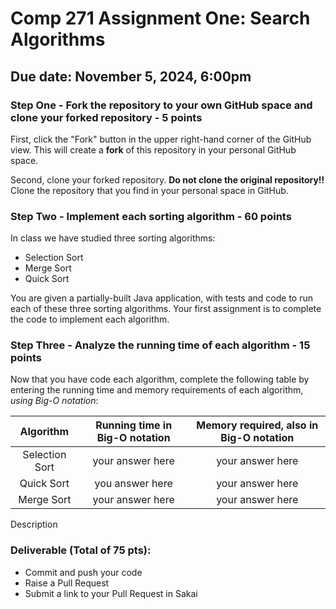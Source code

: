 # Comp 271 Assignment One: Search Algorithms

## Due date: November 5, 2024, 6:00pm

### Step One - Fork the repository to your own GitHub space and clone your forked repository - 5 points

First, click the "Fork" button in the upper right-hand corner of the GitHub view.  This will
create a **fork** of this repository in your personal GitHub space.

Second, clone your forked repository.  **Do not clone the original repository!!**  Clone the repository
that you find in your personal space in GitHub.

### Step Two - Implement each sorting algorithm - 60 points

In class we have studied three sorting algorithms:
* Selection Sort
* Merge Sort
* Quick Sort

You are given a partially-built Java application, with tests and code to run each of these three sorting 
algorithms.  Your first assignment is to complete the code to implement each algorithm.

### Step Three - Analyze the running time of each algorithm - 15 points

Now that you have code each algorithm, complete the following table by entering the running time
and memory requirements of each algorithm, *using Big-O notation*:

|   Algorithm    | Running time in Big-O notation | Memory required, also in Big-O notation |
|:--------------:|:------------------------------:|:---------------------------------------:|
| Selection Sort |        your answer here        |            your answer here             |
|   Quick Sort   |        you answer here         |            your answer here             |
|   Merge Sort   |        your answer here        |            your answer here             |

Description

### Deliverable (Total of 75 pts):

* Commit and push your code
* Raise a Pull Request
* Submit a link to your Pull Request in Sakai
